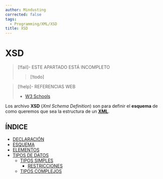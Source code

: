 ```yaml
---
author: Mindusting
corrected: false
tags:
  - Programming/XML/XSD
title: XSD
---
```


# XSD

> [!fail]- ESTE APARTADO ESTÁ INCOMPLETO
> > [!todo]

> [!help]- REFERENCIAS WEB
> - [W3 Schools](https://www.w3schools.com/xml/schema_intro.asp)

Los archivo **XSD** (*Xml Schema Definition*) son para definir el **esquema** de como queremos que sea la estructura de un [**XML**](../xml.md).

## ÍNDICE

- [DECLARACIÓN](./xsd_declaration.md)
- [ESQUEMA](./xsd_schema.md)
- [ELEMENTOS](xsd_element.md)
- [TIPOS DE DATOS](xsd_data_types.md)
    - [TIPOS SIMPLES](xsd_simple_types.md)
        - [RESTRICCIONES](xsd_restriction.md)
    - [TIPOS COMPLEJOS](xsd_complex_types.md)
